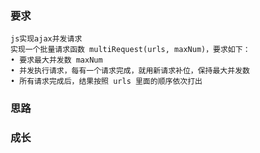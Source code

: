 ### 要求
```
js实现ajax并发请求
实现一个批量请求函数 multiRequest(urls, maxNum)，要求如下：
• 要求最大并发数 maxNum
• 并发执行请求，每有一个请求完成，就用新请求补位，保持最大并发数
• 所有请求完成后，结果按照 urls 里面的顺序依次打出
```

### 思路


### 成长

